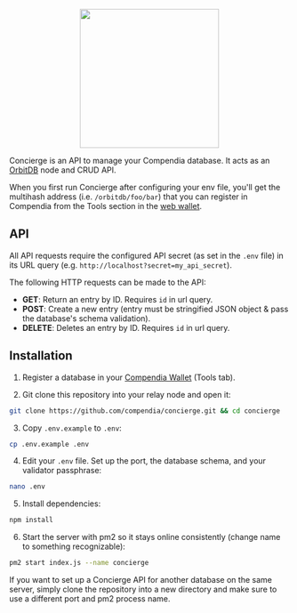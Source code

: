 <p align="center">
<img src="https://i.imgur.com/1uDh3OD.png" width="250px">
</p>

Concierge is an API to manage your Compendia database. It acts as an [OrbitDB](https://github.com/orbitdb/orbit-db) node and CRUD API.

When you first run Concierge after configuring your env file, you'll get the multihash address (i.e. `/orbitdb/foo/bar`) that you can register in Compendia from the Tools section in the [web wallet](https://wallet-staging.compendia.org).

## API

All API requests require the configured API secret (as set in the `.env` file) in its URL query (e.g. `http://localhost?secret=my_api_secret`).

The following HTTP requests can be made to the API:

* **GET**: Return an entry by ID. Requires `id` in url query.
* **POST**: Create a new entry (entry must be stringified JSON object & pass the database's schema validation).
* **DELETE**: Deletes an entry by ID. Requires `id` in url query.

## Installation

1. Register a database in your [Compendia Wallet](https://wallet.compendia.org) (Tools tab).

2. Git clone this repository into your relay node and open it:

```bash
git clone https://github.com/compendia/concierge.git && cd concierge
```

3. Copy `.env.example` to `.env`:

```bash
cp .env.example .env
```

4. Edit your `.env` file. Set up the port, the database schema, and your validator passphrase:

```bash
nano .env
```

5. Install dependencies:

```bash
npm install
```

6. Start the server with pm2 so it stays online consistently (change name to something recognizable):

```bash
pm2 start index.js --name concierge
```

If you want to set up a Concierge API for another database on the same server, simply clone the repository into a new directory and make sure to use a different port and pm2 process name.
